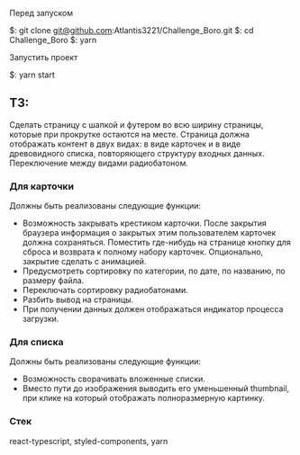Перед запуском 

$: git clone git@github.com:Atlantis3221/Challenge_Boro.git
$: cd Challenge_Boro
$: yarn

Запустить проект

$: yarn start

## ТЗ:
Сделать страницу с шапкой и футером во всю ширину страницы, которые при прокрутке остаются на месте.
Страница должна отображать контент в двух видах: в виде карточек и в виде древовидного списка, повторяющего структуру входных данных. Переключение между видами радиобатоном.

### Для карточки
Должны быть реализованы следующие функции:
- Возможность закрывать крестиком карточки. После закрытия браузера информация о закрытых этим пользователем карточек должна сохраняться. Поместить где-нибудь на странице кнопку для сброса и возврата к полному набору карточек. Опционально, закрытие сделать с анимацией.
- Предусмотреть сортировку по категории, по дате, по названию, по размеру файла.
- Переключать сортировку радиобатонами.
- Разбить вывод на страницы.
- При получении данных должен отображаться индикатор процесса загрузки.

### Для списка
Должны быть реализованы следующие функции:
- Возможность сворачивать вложенные списки.
- Вместо пути до изображения выводить его уменьшенный thumbnail, при клике на который отображать полноразмерную картинку.

### Стек
react-typescript, styled-components, yarn 